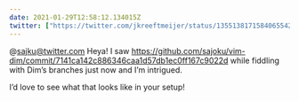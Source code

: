 ```yaml
---
date: 2021-01-29T12:58:12.134015Z
twitter: ["https://twitter.com/jkreeftmeijer/status/1355138171584065542"]
---
```

@sajku@twitter.com Heya! I saw https://github.com/sajoku/vim-dim/commit/7141ca142c886346caa1d57db1ec0ff167c9022d while fiddling with Dim’s branches just now and I’m intrigued. 

I’d love to see what that looks like in your setup! 
